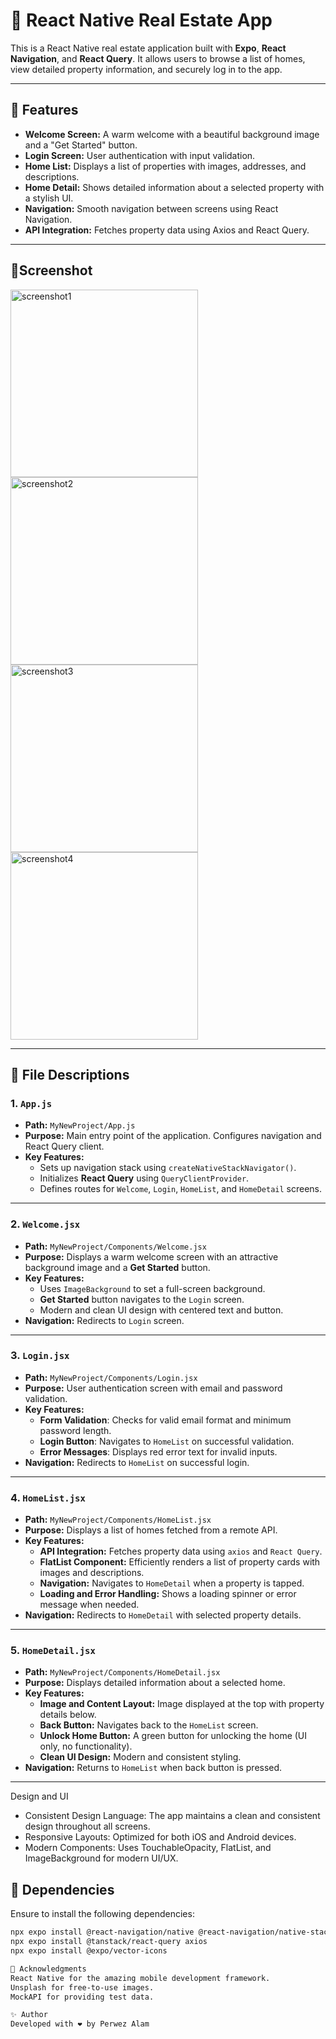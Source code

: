 # 📱 React Native Real Estate App

This is a React Native real estate application built with **Expo**, **React Navigation**, and **React Query**. It allows users to browse a list of homes, view detailed property information, and securely log in to the app.

---

## 🚀 Features
- **Welcome Screen:** A warm welcome with a beautiful background image and a "Get Started" button.  
- **Login Screen:** User authentication with input validation.  
- **Home List:** Displays a list of properties with images, addresses, and descriptions.  
- **Home Detail:** Shows detailed information about a selected property with a stylish UI.  
- **Navigation:** Smooth navigation between screens using React Navigation.  
- **API Integration:** Fetches property data using Axios and React Query.  

---

## 📱Screenshot
<img src="https://github.com/Perwez087/RealEstate/blob/4762bfc942d6424265a4eb96b4e6a95b1a1e10ce/screenshot1.jpg" alt="screenshot1" width="300">
<img src="https://github.com/Perwez087/RealEstate/blob/4762bfc942d6424265a4eb96b4e6a95b1a1e10ce/screenshot2.jpg" alt="screenshot2" width="300">
<img src="https://github.com/Perwez087/RealEstate/blob/4762bfc942d6424265a4eb96b4e6a95b1a1e10ce/screenshot3.jpg" alt="screenshot3" width="300">
<img src="https://github.com/Perwez087/RealEstate/blob/4762bfc942d6424265a4eb96b4e6a95b1a1e10ce/screenshot4.jpg" alt="screenshot4" width="300">

---

## 🧭 File Descriptions

### 1. `App.js`
- **Path:** `MyNewProject/App.js`  
- **Purpose:** Main entry point of the application. Configures navigation and React Query client.  
- **Key Features:**  
  - Sets up navigation stack using `createNativeStackNavigator()`.  
  - Initializes **React Query** using `QueryClientProvider`.  
  - Defines routes for `Welcome`, `Login`, `HomeList`, and `HomeDetail` screens.  

---

### 2. `Welcome.jsx`
- **Path:** `MyNewProject/Components/Welcome.jsx`  
- **Purpose:** Displays a warm welcome screen with an attractive background image and a **Get Started** button.  
- **Key Features:**  
  - Uses `ImageBackground` to set a full-screen background.  
  - **Get Started** button navigates to the `Login` screen.  
  - Modern and clean UI design with centered text and button.  
- **Navigation:** Redirects to `Login` screen.

---

### 3. `Login.jsx`
- **Path:** `MyNewProject/Components/Login.jsx`  
- **Purpose:** User authentication screen with email and password validation.  
- **Key Features:**  
  - **Form Validation**: Checks for valid email format and minimum password length.  
  - **Login Button**: Navigates to `HomeList` on successful validation.  
  - **Error Messages**: Displays red error text for invalid inputs.  
- **Navigation:** Redirects to `HomeList` on successful login.  

---

### 4. `HomeList.jsx`
- **Path:** `MyNewProject/Components/HomeList.jsx`  
- **Purpose:** Displays a list of homes fetched from a remote API.  
- **Key Features:**  
  - **API Integration:** Fetches property data using `axios` and `React Query`.  
  - **FlatList Component:** Efficiently renders a list of property cards with images and descriptions.  
  - **Navigation:** Navigates to `HomeDetail` when a property is tapped.  
  - **Loading and Error Handling:** Shows a loading spinner or error message when needed.  
- **Navigation:** Redirects to `HomeDetail` with selected property details.  

---

### 5. `HomeDetail.jsx`
- **Path:** `MyNewProject/Components/HomeDetail.jsx`  
- **Purpose:** Displays detailed information about a selected home.  
- **Key Features:**  
  - **Image and Content Layout:** Image displayed at the top with property details below.  
  - **Back Button:** Navigates back to the `HomeList` screen.  
  - **Unlock Home Button:** A green button for unlocking the home (UI only, no functionality).  
  - **Clean UI Design:** Modern and consistent styling.  
- **Navigation:** Returns to `HomeList` when back button is pressed.  

---

Design and UI
- Consistent Design Language: The app maintains a clean and consistent design throughout all screens.
- Responsive Layouts: Optimized for both iOS and Android devices.
- Modern Components: Uses TouchableOpacity, FlatList, and ImageBackground for modern UI/UX.

## 🧩 Dependencies
Ensure to install the following dependencies:

```bash
npx expo install @react-navigation/native @react-navigation/native-stack
npx expo install @tanstack/react-query axios
npx expo install @expo/vector-icons

🙌 Acknowledgments
React Native for the amazing mobile development framework.
Unsplash for free-to-use images.
MockAPI for providing test data.

✨ Author
Developed with ❤️ by Perwez Alam

